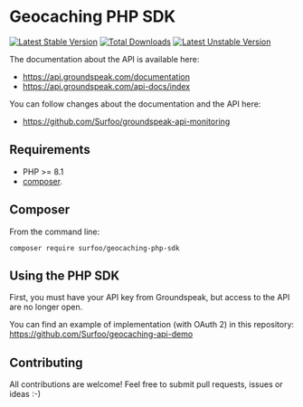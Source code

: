 # Geocaching PHP SDK

[![Latest Stable Version](https://poser.pugx.org/surfoo/geocaching-php-sdk/v/stable.svg)](https://packagist.org/packages/surfoo/geocaching-php-sdk)
[![Total Downloads](https://poser.pugx.org/surfoo/geocaching-php-sdk/downloads.svg)](https://packagist.org/packages/surfoo/geocaching-php-sdk)
[![Latest Unstable Version](https://poser.pugx.org/surfoo/geocaching-php-sdk/v/unstable.svg)](https://packagist.org/packages/surfoo/geocaching-php-sdk)

The documentation about the API is available here: 
  - https://api.groundspeak.com/documentation
  - https://api.groundspeak.com/api-docs/index

You can follow changes about the documentation and the API here:
  - https://github.com/Surfoo/groundspeak-api-monitoring

## Requirements

 - PHP >= 8.1
 - [composer](https://getcomposer.org/doc/00-intro.md#system-requirements).

## Composer

From the command line:

```
composer require surfoo/geocaching-php-sdk
```

## Using the PHP SDK

First, you must have your API key from Groundspeak, but access to the API are no longer open.

You can find an example of implementation (with OAuth 2) in this repository: https://github.com/Surfoo/geocaching-api-demo

## Contributing

All contributions are welcome! Feel free to submit pull requests, issues or ideas :-)
